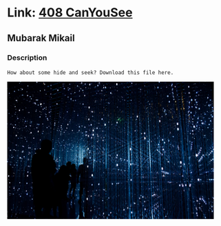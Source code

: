 # Link: [408 CanYouSee](https://play.picoctf.org/practice/challenge/408)

## Mubarak Mikail

### Description

```
How about some hide and seek? Download this file here.
```

<img src="images/ukn_reality.jpg" height=320px>
